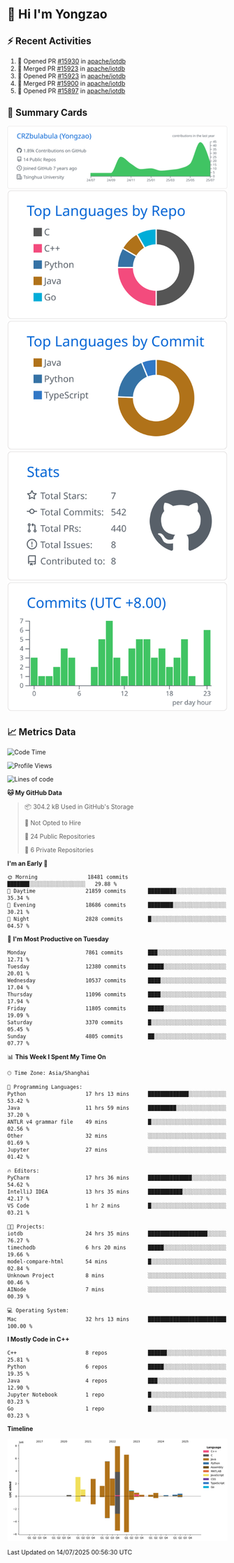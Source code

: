 # 👋 Hi I'm Yongzao

## ⚡ Recent Activities
<!--START_SECTION:activity-->
1. 💪 Opened PR [#15930](https://github.com/apache/iotdb/pull/15930) in [apache/iotdb](https://github.com/apache/iotdb)
2. 🎉 Merged PR [#15923](https://github.com/apache/iotdb/pull/15923) in [apache/iotdb](https://github.com/apache/iotdb)
3. 💪 Opened PR [#15923](https://github.com/apache/iotdb/pull/15923) in [apache/iotdb](https://github.com/apache/iotdb)
4. 🎉 Merged PR [#15900](https://github.com/apache/iotdb/pull/15900) in [apache/iotdb](https://github.com/apache/iotdb)
5. 💪 Opened PR [#15897](https://github.com/apache/iotdb/pull/15897) in [apache/iotdb](https://github.com/apache/iotdb)
<!--END_SECTION:activity-->

## 🎑 Summary Cards

[![](https://raw.githubusercontent.com/CRZbulabula/CRZbulabula/main/profile-summary-card-output/github/0-profile-details.svg)](https://github.com/vn7n24fzkq/github-profile-summary-cards)
[![](https://raw.githubusercontent.com/CRZbulabula/CRZbulabula/main/profile-summary-card-output/github/1-repos-per-language.svg)](https://github.com/vn7n24fzkq/github-profile-summary-cards) [![](https://raw.githubusercontent.com/CRZbulabula/CRZbulabula/main/profile-summary-card-output/github/2-most-commit-language.svg)](https://github.com/vn7n24fzkq/github-profile-summary-cards)
[![](https://raw.githubusercontent.com/CRZbulabula/CRZbulabula/main/profile-summary-card-output/github/3-stats.svg)](https://github.com/vn7n24fzkq/github-profile-summary-cards) [![](https://raw.githubusercontent.com/CRZbulabula/CRZbulabula/main/profile-summary-card-output/github/4-productive-time.svg)](https://github.com/vn7n24fzkq/github-profile-summary-cards)

## 📈 Metrics Data

<!--START_SECTION:waka-->
![Code Time](http://img.shields.io/badge/Code%20Time-1%2C055%20hrs%2045%20mins-blue)

![Profile Views](http://img.shields.io/badge/Profile%20Views-1-blue)

![Lines of code](https://img.shields.io/badge/From%20Hello%20World%20I%27ve%20Written-34.4%20million%20lines%20of%20code-blue)

**🐱 My GitHub Data** 

> 📦 304.2 kB Used in GitHub's Storage 
 > 
> 🚫 Not Opted to Hire
 > 
> 📜 24 Public Repositories 
 > 
> 🔑 6 Private Repositories 
 > 
**I'm an Early 🐤** 

```text
🌞 Morning                18481 commits       ███████░░░░░░░░░░░░░░░░░░   29.88 % 
🌆 Daytime                21859 commits       █████████░░░░░░░░░░░░░░░░   35.34 % 
🌃 Evening                18686 commits       ████████░░░░░░░░░░░░░░░░░   30.21 % 
🌙 Night                  2828 commits        █░░░░░░░░░░░░░░░░░░░░░░░░   04.57 % 
```
📅 **I'm Most Productive on Tuesday** 

```text
Monday                   7861 commits        ███░░░░░░░░░░░░░░░░░░░░░░   12.71 % 
Tuesday                  12380 commits       █████░░░░░░░░░░░░░░░░░░░░   20.01 % 
Wednesday                10537 commits       ████░░░░░░░░░░░░░░░░░░░░░   17.04 % 
Thursday                 11096 commits       ████░░░░░░░░░░░░░░░░░░░░░   17.94 % 
Friday                   11805 commits       █████░░░░░░░░░░░░░░░░░░░░   19.09 % 
Saturday                 3370 commits        █░░░░░░░░░░░░░░░░░░░░░░░░   05.45 % 
Sunday                   4805 commits        ██░░░░░░░░░░░░░░░░░░░░░░░   07.77 % 
```


📊 **This Week I Spent My Time On** 

```text
🕑︎ Time Zone: Asia/Shanghai

💬 Programming Languages: 
Python                   17 hrs 13 mins      █████████████░░░░░░░░░░░░   53.42 % 
Java                     11 hrs 59 mins      █████████░░░░░░░░░░░░░░░░   37.20 % 
ANTLR v4 grammar file    49 mins             █░░░░░░░░░░░░░░░░░░░░░░░░   02.56 % 
Other                    32 mins             ░░░░░░░░░░░░░░░░░░░░░░░░░   01.69 % 
Jupyter                  27 mins             ░░░░░░░░░░░░░░░░░░░░░░░░░   01.42 % 

🔥 Editors: 
PyCharm                  17 hrs 36 mins      ██████████████░░░░░░░░░░░   54.62 % 
IntelliJ IDEA            13 hrs 35 mins      ███████████░░░░░░░░░░░░░░   42.17 % 
VS Code                  1 hr 2 mins         █░░░░░░░░░░░░░░░░░░░░░░░░   03.21 % 

🐱‍💻 Projects: 
iotdb                    24 hrs 35 mins      ███████████████████░░░░░░   76.27 % 
timechodb                6 hrs 20 mins       █████░░░░░░░░░░░░░░░░░░░░   19.66 % 
model-compare-html       54 mins             █░░░░░░░░░░░░░░░░░░░░░░░░   02.84 % 
Unknown Project          8 mins              ░░░░░░░░░░░░░░░░░░░░░░░░░   00.46 % 
AINode                   7 mins              ░░░░░░░░░░░░░░░░░░░░░░░░░   00.39 % 

💻 Operating System: 
Mac                      32 hrs 13 mins      █████████████████████████   100.00 % 
```

**I Mostly Code in C++** 

```text
C++                      8 repos             ██████░░░░░░░░░░░░░░░░░░░   25.81 % 
Python                   6 repos             █████░░░░░░░░░░░░░░░░░░░░   19.35 % 
Java                     4 repos             ███░░░░░░░░░░░░░░░░░░░░░░   12.90 % 
Jupyter Notebook         1 repo              █░░░░░░░░░░░░░░░░░░░░░░░░   03.23 % 
Go                       1 repo              █░░░░░░░░░░░░░░░░░░░░░░░░   03.23 % 
```



**Timeline**

![Lines of Code chart](https://raw.githubusercontent.com/CRZbulabula/CRZbulabula/main/assets/bar_graph.png)


 Last Updated on 14/07/2025 00:56:30 UTC
<!--END_SECTION:waka-->

